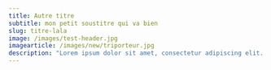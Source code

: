 ```yaml
---
title: Autre titre
subtitle: mon petit soustitre qui va bien
slug: titre-lala
image: /images/test-header.jpg
imagearticle: /images/new/triporteur.jpg
description: "Lorem ipsum dolor sit amet, consectetur adipiscing elit. Fusce feugiat iaculis nibh, sit amet imperdiet elit porttitor in."
---
```

